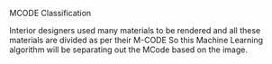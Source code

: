 MCODE Classification

Interior designers used many materials to be rendered and all these materials are divided as per their M-CODE
So this Machine Learning algorithm will be separating out the MCode based on the image.

